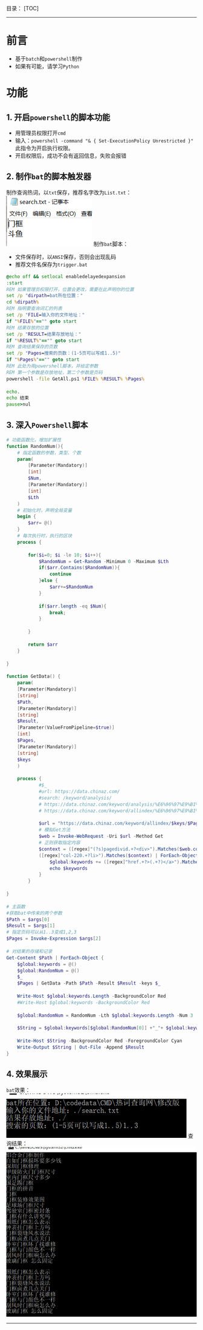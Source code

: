 目录：
[TOC]
***
# 前言
- 基于`batch`和`powershell`制作
- 如果有可能，请学习`Python`

# 功能
## 1. 开启`powershell`的脚本功能
- 用管理员权限打开`cmd`
- 输入：`powershell -command "& { Set-ExecutionPolicy Unrestricted }"`
此指令为开启执行权限。
- 开启权限后，成功不会有返回信息，失败会报错
## 2. 制作`bat`的脚本触发器
制作查询热词，以`txt`保存，推荐名字改为`List.txt`：
![1-searchList][01]
制作`bat`脚本：
- 文件保存时，以`ANSI`保存，否则会出现乱码
- 推荐文件名保存为`trigger.bat`
```bat
@echo off && setlocal enabledelayedexpansion
:start
REM 如果管理员权限打开，位置会更改，需要在此声明你的位置
set /p "dirpath=bat所在位置："
cd %dirpath%
REM 指明要查询词汇的列表
set /p "FILE=输入你的文件地址："
if "%FILE%"=="" goto start
REM 结果存放的位置
set /p "RESULT=结果存放地址："
if "%RESULT%"=="" goto start
REM 查询结果保存的页数
set /p "Pages=搜索的页数：(1-5页可以写成1..5)"
if "%Pages%"=="" goto start
REM 此处为用powershell脚本，并给定参数
REM 第一个参数是存放地址，第二个参数是页码
powershell -file GetAll.ps1 %FILE% %RESULT% %Pages%

echo.
echo 结束
pause>nul
```
## 3. 深入`Powershell`脚本
```powershell
# 功能函数化，增加扩展性
function RandomNum(){
    # 指定函数的参数，类型、个数
    param(
        [Parameter(Mandatory)]
        [int]
        $Num,
        [Parameter(Mandatory)]
        [int]
        $Lth
    )
    # 初始化时，声明全局变量
    begin {
        $arr= @()
    }
    # 每次执行时，执行的区块
    process {

        for($i=0; $i -le 10; $i++){
            $RandomNum = Get-Random -Minimum 0 -Maximum $Lth
            if($arr.Contains($RandomNum)){
                continue
            }else {
                $arr+=$RandomNum
            }

            if($arr.length -eq $Num){
                break;
            }

        }

        return $arr
    }

}

function GetData() {
    param(
    [Parameter(Mandatory)]
    [string]
    $Path,
    [Parameter(Mandatory)]
    [string]
    $Result,
    [Parameter(ValueFromPipeline=$true)]
    [int]
    $Pages,
    [Parameter(Mandatory)]
    [string]
    $keys
    )

    process {
            #$_
            #url: https://data.chinaz.com/
            #search: /keyword/analysis/
            # https://data.chinaz.com/keyword/analysis/%E6%96%97%E9%B1%BC
            # https://data.chinaz.com/keyword/allindex/%E6%96%97%E9%B1%BC/1

            $url = "https://data.chinaz.com/keyword/allindex/$keys/$Pages"
            # 模拟Get方法
            $web = Invoke-WebRequest -Uri $url -Method Get     
            # 正则获取指定内容
            $context = ([regex]"(?s)pagedivid.+?<div>").Matches($web.content)                         
            ([regex]"col-220.+?li>").Matches($context) | ForEach-Object {
                $global:keywords += ([regex]"href.+?>(.+?)</a>").Matches($_)[0].Groups[1].value
                echo $keywords
            }
        }

}

# 主函数
#获取bat中传来的两个参数
$Path = $args[0]
$Result = $args[1]
# 指定页码可以从1..3变成1,2,3
$Pages = Invoke-Expression $args[2]

# 对结果的存储和记录
Get-Content $Path | ForEach-Object {
    $global:keywords = @()
    $global:RandomNum = @()
    $_
    $Pages | GetData -Path $Path -Result $Result -keys $_

    Write-Host $global:keywords.Length -BackgroundColor Red
    #Write-Host $global:keywords -BackgroundColor Red

    $global:RandomNum = RandomNum -Lth $global:keywords.Length -Num 3

    $String = $global:keywords[$global:RandomNum[0]] +"_"+ $global:keywords[$global:RandomNum[1]] +"_"+ $global:keywords[$global:RandomNum[2]]

    Write-Host $String -BackgroundColor Red -ForegroundColor Cyan
    Write-Output $String | Out-File -Append $Result
}
```

## 4. 效果展示
`bat`效果：
![2-bat][02]
查询结果：
![3-process][03]


***
[01]: ./img/1-searchList.png "1-searchList"
[02]: ./img/2-bat.png "2-bat"
[03]: ./img/3-process.png "3-process"